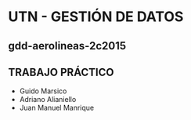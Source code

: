 # UTN - GESTIÓN DE DATOS 
## gdd-aerolineas-2c2015
## TRABAJO PRÁCTICO
* Guido Marsico
* Adriano Alianiello
* Juan Manuel Manrique
